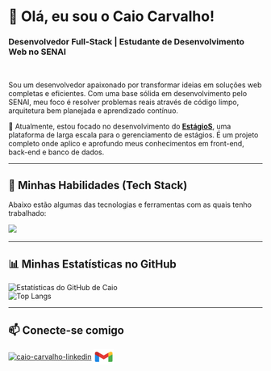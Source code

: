 # 👋 Olá, eu sou o Caio Carvalho!
### Desenvolvedor Full-Stack | Estudante de Desenvolvimento Web no SENAI

<br>

Sou um desenvolvedor apaixonado por transformar ideias em soluções web completas e eficientes. Com uma base sólida em desenvolvimento pelo SENAI, meu foco é resolver problemas reais através de código limpo, arquitetura bem planejada e aprendizado contínuo.

🌱 Atualmente, estou focado no desenvolvimento do **[EstágioS](URL_DO_REPOSITORIO_DO_PROJETO)**, uma plataforma de larga escala para o gerenciamento de estágios. É um projeto completo onde aplico e aprofundo meus conhecimentos em front-end, back-end e banco de dados.

---

## 🚀 Minhas Habilidades (Tech Stack)

Abaixo estão algumas das tecnologias e ferramentas com as quais tenho trabalhado:

<p align="left">
  <a href="https://skillicons.dev">
    <img src="https://skillicons.dev/icons?i=html,css,js,ts,react,nodejs,express,mysql,postgresql,mongodb,git,docker,heroku,figma,uml&perline=7" />
  </a>
</p>

---

## 📊 Minhas Estatísticas no GitHub

![Estatísticas do GitHub de Caio](https://github-readme-stats.vercel.app/api?username=SEU_USERNAME_DO_GITHUB&show_icons=true&theme=dracula&include_all_commits=true&count_private=true)
<br>
![Top Langs](https://github-readme-stats.vercel.app/api/top-langs/?username=SEU_USERNAME_DO_GITHUB&layout=compact&langs_count=7&theme=dracula)

---

## 📫 Conecte-se comigo

<p align="left">
<a href="URL_DO_SEU_LINKEDIN" target="blank"><img align="center" src="https://raw.githubusercontent.com/rahuldkjain/github-profile-readme-generator/master/src/images/icons/Social/linked-in-alt.svg" alt="caio-carvalho-linkedin" height="30" width="40" /></a>
<a href="mailto:SEU_EMAIL@exemplo.com" target="blank"><img align="center" src="https://raw.githubusercontent.com/rahuldkjain/github-profile-readme-generator/master/src/images/icons/Social/gmail.svg" alt="caio-carvalho-email" height="30" width="40" /></a>
</p>
